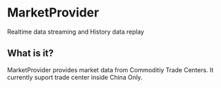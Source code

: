 # MarketProvider
Realtime data streaming and History data replay

## What is it?

MarketProvider provides market data from Commoditiy Trade Centers. It currently suport trade center inside China Only.
